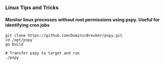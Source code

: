 ### Linux Tips and Tricks

#### Monitor linux processes without root permissions using pspy. Useful for identifying cron jobs
```
git clone https://github.com/DominicBreuker/pspy.git
cd /opt/pspy
go build

# Transfer pspy to target and run
./pspy
```
